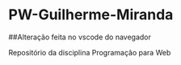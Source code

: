# PW-Guilherme-Miranda

##Alteração feita no vscode do navegador  

Repositório da disciplina Programação para Web 
